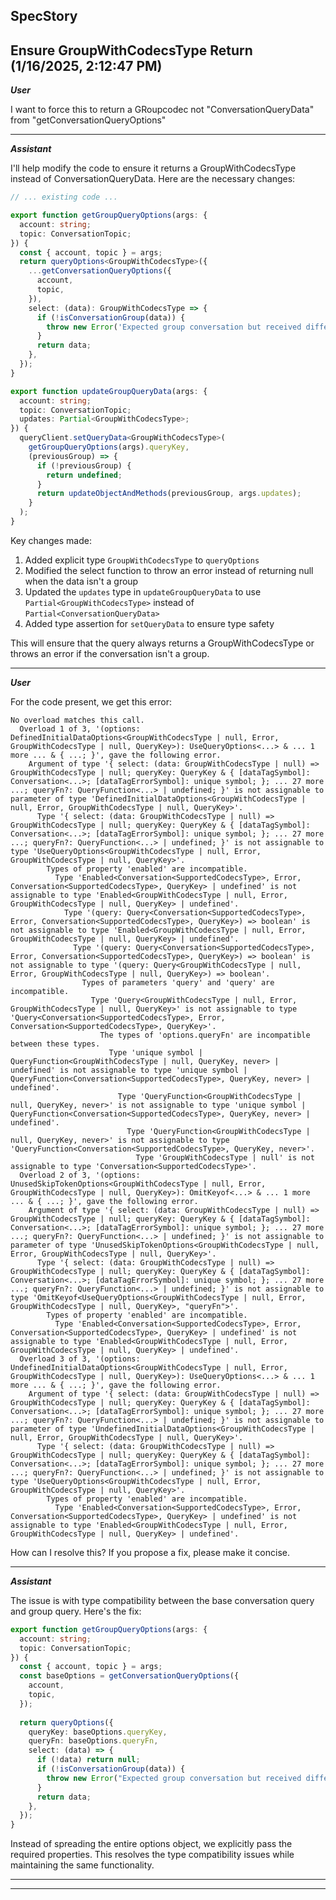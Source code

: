 ## SpecStory

## Ensure GroupWithCodecsType Return (1/16/2025, 2:12:47 PM)

_**User**_

I want to force this to return a GRoupcodec not "ConversationQueryData" from "getConversationQueryOptions"

---

_**Assistant**_

I'll help modify the code to ensure it returns a GroupWithCodecsType instead of ConversationQueryData. Here are the necessary changes:

```typescript:queries/useGroupQuery.ts
// ... existing code ...

export function getGroupQueryOptions(args: {
  account: string;
  topic: ConversationTopic;
}) {
  const { account, topic } = args;
  return queryOptions<GroupWithCodecsType>({
    ...getConversationQueryOptions({
      account,
      topic,
    }),
    select: (data): GroupWithCodecsType => {
      if (!isConversationGroup(data)) {
        throw new Error('Expected group conversation but received different type');
      }
      return data;
    },
  });
}

export function updateGroupQueryData(args: {
  account: string;
  topic: ConversationTopic;
  updates: Partial<GroupWithCodecsType>;
}) {
  queryClient.setQueryData<GroupWithCodecsType>(
    getGroupQueryOptions(args).queryKey,
    (previousGroup) => {
      if (!previousGroup) {
        return undefined;
      }
      return updateObjectAndMethods(previousGroup, args.updates);
    }
  );
}
```

Key changes made:
1. Added explicit type `GroupWithCodecsType` to `queryOptions`
2. Modified the select function to throw an error instead of returning null when the data isn't a group
3. Updated the `updates` type in `updateGroupQueryData` to use `Partial<GroupWithCodecsType>` instead of `Partial<ConversationQueryData>`
4. Added type assertion for `setQueryData` to ensure type safety

This will ensure that the query always returns a GroupWithCodecsType or throws an error if the conversation isn't a group.

---

_**User**_

For the code present, we get this error:
```
No overload matches this call.
  Overload 1 of 3, '(options: DefinedInitialDataOptions<GroupWithCodecsType | null, Error, GroupWithCodecsType | null, QueryKey>): UseQueryOptions<...> & ... 1 more ... & { ...; }', gave the following error.
    Argument of type '{ select: (data: GroupWithCodecsType | null) => GroupWithCodecsType | null; queryKey: QueryKey & { [dataTagSymbol]: Conversation<...>; [dataTagErrorSymbol]: unique symbol; }; ... 27 more ...; queryFn?: QueryFunction<...> | undefined; }' is not assignable to parameter of type 'DefinedInitialDataOptions<GroupWithCodecsType | null, Error, GroupWithCodecsType | null, QueryKey>'.
      Type '{ select: (data: GroupWithCodecsType | null) => GroupWithCodecsType | null; queryKey: QueryKey & { [dataTagSymbol]: Conversation<...>; [dataTagErrorSymbol]: unique symbol; }; ... 27 more ...; queryFn?: QueryFunction<...> | undefined; }' is not assignable to type 'UseQueryOptions<GroupWithCodecsType | null, Error, GroupWithCodecsType | null, QueryKey>'.
        Types of property 'enabled' are incompatible.
          Type 'Enabled<Conversation<SupportedCodecsType>, Error, Conversation<SupportedCodecsType>, QueryKey> | undefined' is not assignable to type 'Enabled<GroupWithCodecsType | null, Error, GroupWithCodecsType | null, QueryKey> | undefined'.
            Type '(query: Query<Conversation<SupportedCodecsType>, Error, Conversation<SupportedCodecsType>, QueryKey>) => boolean' is not assignable to type 'Enabled<GroupWithCodecsType | null, Error, GroupWithCodecsType | null, QueryKey> | undefined'.
              Type '(query: Query<Conversation<SupportedCodecsType>, Error, Conversation<SupportedCodecsType>, QueryKey>) => boolean' is not assignable to type '(query: Query<GroupWithCodecsType | null, Error, GroupWithCodecsType | null, QueryKey>) => boolean'.
                Types of parameters 'query' and 'query' are incompatible.
                  Type 'Query<GroupWithCodecsType | null, Error, GroupWithCodecsType | null, QueryKey>' is not assignable to type 'Query<Conversation<SupportedCodecsType>, Error, Conversation<SupportedCodecsType>, QueryKey>'.
                    The types of 'options.queryFn' are incompatible between these types.
                      Type 'unique symbol | QueryFunction<GroupWithCodecsType | null, QueryKey, never> | undefined' is not assignable to type 'unique symbol | QueryFunction<Conversation<SupportedCodecsType>, QueryKey, never> | undefined'.
                        Type 'QueryFunction<GroupWithCodecsType | null, QueryKey, never>' is not assignable to type 'unique symbol | QueryFunction<Conversation<SupportedCodecsType>, QueryKey, never> | undefined'.
                          Type 'QueryFunction<GroupWithCodecsType | null, QueryKey, never>' is not assignable to type 'QueryFunction<Conversation<SupportedCodecsType>, QueryKey, never>'.
                            Type 'GroupWithCodecsType | null' is not assignable to type 'Conversation<SupportedCodecsType>'.
  Overload 2 of 3, '(options: UnusedSkipTokenOptions<GroupWithCodecsType | null, Error, GroupWithCodecsType | null, QueryKey>): OmitKeyof<...> & ... 1 more ... & { ...; }', gave the following error.
    Argument of type '{ select: (data: GroupWithCodecsType | null) => GroupWithCodecsType | null; queryKey: QueryKey & { [dataTagSymbol]: Conversation<...>; [dataTagErrorSymbol]: unique symbol; }; ... 27 more ...; queryFn?: QueryFunction<...> | undefined; }' is not assignable to parameter of type 'UnusedSkipTokenOptions<GroupWithCodecsType | null, Error, GroupWithCodecsType | null, QueryKey>'.
      Type '{ select: (data: GroupWithCodecsType | null) => GroupWithCodecsType | null; queryKey: QueryKey & { [dataTagSymbol]: Conversation<...>; [dataTagErrorSymbol]: unique symbol; }; ... 27 more ...; queryFn?: QueryFunction<...> | undefined; }' is not assignable to type 'OmitKeyof<UseQueryOptions<GroupWithCodecsType | null, Error, GroupWithCodecsType | null, QueryKey>, "queryFn">'.
        Types of property 'enabled' are incompatible.
          Type 'Enabled<Conversation<SupportedCodecsType>, Error, Conversation<SupportedCodecsType>, QueryKey> | undefined' is not assignable to type 'Enabled<GroupWithCodecsType | null, Error, GroupWithCodecsType | null, QueryKey> | undefined'.
  Overload 3 of 3, '(options: UndefinedInitialDataOptions<GroupWithCodecsType | null, Error, GroupWithCodecsType | null, QueryKey>): UseQueryOptions<...> & ... 1 more ... & { ...; }', gave the following error.
    Argument of type '{ select: (data: GroupWithCodecsType | null) => GroupWithCodecsType | null; queryKey: QueryKey & { [dataTagSymbol]: Conversation<...>; [dataTagErrorSymbol]: unique symbol; }; ... 27 more ...; queryFn?: QueryFunction<...> | undefined; }' is not assignable to parameter of type 'UndefinedInitialDataOptions<GroupWithCodecsType | null, Error, GroupWithCodecsType | null, QueryKey>'.
      Type '{ select: (data: GroupWithCodecsType | null) => GroupWithCodecsType | null; queryKey: QueryKey & { [dataTagSymbol]: Conversation<...>; [dataTagErrorSymbol]: unique symbol; }; ... 27 more ...; queryFn?: QueryFunction<...> | undefined; }' is not assignable to type 'UseQueryOptions<GroupWithCodecsType | null, Error, GroupWithCodecsType | null, QueryKey>'.
        Types of property 'enabled' are incompatible.
          Type 'Enabled<Conversation<SupportedCodecsType>, Error, Conversation<SupportedCodecsType>, QueryKey> | undefined' is not assignable to type 'Enabled<GroupWithCodecsType | null, Error, GroupWithCodecsType | null, QueryKey> | undefined'.
```
How can I resolve this? If you propose a fix, please make it concise.

---

_**Assistant**_

The issue is with type compatibility between the base conversation query and group query. Here's the fix:

```typescript:queries/useGroupQuery.ts
export function getGroupQueryOptions(args: {
  account: string;
  topic: ConversationTopic;
}) {
  const { account, topic } = args;
  const baseOptions = getConversationQueryOptions({
    account,
    topic,
  });
  
  return queryOptions({
    queryKey: baseOptions.queryKey,
    queryFn: baseOptions.queryFn,
    select: (data) => {
      if (!data) return null;
      if (!isConversationGroup(data)) {
        throw new Error("Expected group conversation but received different type");
      }
      return data;
    },
  });
}
```

Instead of spreading the entire options object, we explicitly pass the required properties. This resolves the type compatibility issues while maintaining the same functionality.

---



---

